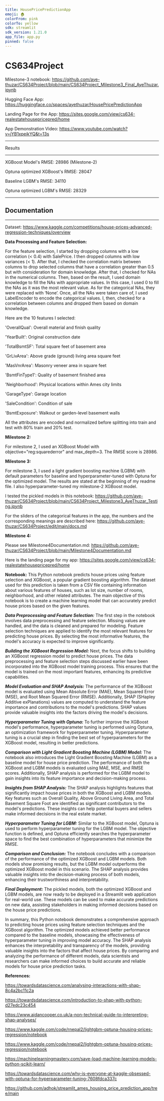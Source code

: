 ```yaml
---
title: HousePricePredictionApp
emoji: 🏠
colorFrom: pink
colorTo: yellow
sdk: streamlit
sdk_version: 1.21.0
app_file: app.py
pinned: false
---
```


# CS634Project

Milestone-3 notebook: https://github.com/aye-thuzar/CS634Project/blob/main/CS634Project_Milestone3_Final_AyeThuzar.ipynb

Hugging Face App: https://huggingface.co/spaces/ayethuzar/HousePricePredictionApp

Landing Page for the App: https://sites.google.com/view/cs634-realestatehousepricepred/home

App Demonstration Video: https://www.youtube.com/watch?v=jYB1xpeikYQ&t=13s

***********

Results

***********

XGBoost Model's RMSE: 28986  (Milestone-2)

Optuna optimized XGBoost's RMSE: 28047

Baseline LGBM's RMSE: 34110

Optuna optimized LGBM's RMSE: 28329

***********

## Documentation 

***********

Dataset: https://www.kaggle.com/competitions/house-prices-advanced-regression-techniques/overview

**Data Processing and Feature Selection:**

For the feature selection, I started by dropping columns with a low correlation (< 0.4) with SalePrice. I then dropped columns with low variances (< 1). After that, I checked the correlation matrix between columns to drop selected columns that have a correlation greater than 0.5 but with consideration for domain knowledge. After that, I checked for NAs in the numerical columns. Then, based on the result, I used domain knowledge to fill the NAs with appropriate values. In this case, I used 0 to fill the NAs as it was the most relevant value. As for the categorical NAs, they were replaced with ‘None’. Once, all the NAs were taken care of, I used LabelEncoder to encode the categorical values. I, then, checked for a correlation between columns and dropped them based on domain knowledge.

Here are the 10 features I selected:

 'OverallQual': Overall material and finish quality
 
 'YearBuilt': Original construction date
 
 'TotalBsmtSF': Total square feet of basement area
 
 'GrLivArea': Above grade (ground) living area square feet
 
 'MasVnrArea': Masonry veneer area in square feet
 
 'BsmtFinType1': Quality of basement finished area
 
 'Neighborhood': Physical locations within Ames city limits
 
 'GarageType': Garage location
 
 'SaleCondition': Condition of sale
 
 'BsmtExposure': Walkout or garden-level basement walls

All the attributes are encoded and normalized before splitting into train and test with 80% train and 20% test.

**Milestone 2:**

For milestone 2, I used an XGBoost Model with objective="reg:squarederror" and max_depth=3. The RMSE score is 28986.

**Milestone 3:**

For milestone 3, I used a light gradient boosting machine (LGBM) with default parameters for baseline and hyperparameter-tuned with Optuna for the optimized model. The results are stated at the beginning of my readme file. I also hyperparameter-tuned my milestone-2 XGBoost model.

I tested the pickled models in this notebook: https://github.com/aye-thuzar/CS634Project/blob/main/CS634Project_Milestone3_AyeThuzar_Testing.ipynb

For the sliders of the categorical features in the app, the numbers and the corresponding meanings are described here: https://github.com/aye-thuzar/CS634Project/edit/main/docs.md

**Milestone 4:**

Please see Milestone4Documentation.md: https://github.com/aye-thuzar/CS634Project/blob/main/Milestone4Documentation.md

Here is the landing page for my app: https://sites.google.com/view/cs634-realestatehousepricepred/home

**Notebook:** 
This Python notebook predicts house prices using feature selection and XGBoost, a popular gradient boosting algorithm. The dataset used for this prediction is taken from a CSV file containing information about various features of houses, such as lot size, number of rooms, neighborhood, and other related attributes. The main objective of this notebook is to create a machine learning model that can accurately predict house prices based on the given features.

***Data Preprocessing and Feature Selection:***
The first step in the notebook involves data preprocessing and feature selection. Missing values are handled, and the data is cleaned and prepared for modeling. Feature selection techniques are applied to identify the most relevant features for predicting house prices. By selecting the most informative features, the model's accuracy is expected to improve significantly.

***Building the XGBoost Regression Model:***
Next, the focus shifts to building an XGBoost regression model to predict house prices. The data preprocessing and feature selection steps discussed earlier have been incorporated into the XGBoost model training process. This ensures that the model is trained on the most important features, enhancing its predictive capabilities.

***Model Evaluation and SHAP Analysis:***
The performance of the XGBoost model is evaluated using Mean Absolute Error (MAE), Mean Squared Error (MSE), and Root Mean Squared Error (RMSE). Additionally, SHAP (SHapley Additive exPlanations) values are computed to understand the feature importance and contributions to the model's predictions. SHAP values provide valuable insights into the factors driving the model's decisions.

***Hyperparameter Tuning with Optuna:***
To further improve the XGBoost model's performance, hyperparameter tuning is performed using Optuna, an optimization framework for hyperparameter tuning. Hyperparameter tuning is a crucial step in finding the best set of hyperparameters for the XGBoost model, resulting in better predictions.

***Comparison with Light Gradient Boosting Machine (LGBM) Model:***
The notebook also introduces the Light Gradient Boosting Machine (LGBM) as a baseline model for house price prediction. The performance of both the XGBoost and LGBM models is evaluated using MAE, MSE, and RMSE scores. Additionally, SHAP analysis is performed for the LGBM model to gain insights into its feature importance and decision-making process.

***Insights from SHAP Analysis:***
The SHAP analysis highlights features that significantly impact house prices in both the XGBoost and LGBM models. Key features such as Overall Quality, Above Ground Living Area, and Total Basement Square Foot are identified as significant contributors to the model's predictions. These insights can help potential buyers and sellers make informed decisions in the real estate market.

***Hyperparameter Tuning for LGBM:***
Similar to the XGBoost model, Optuna is used to perform hyperparameter tuning for the LGBM model. The objective function is defined, and Optuna efficiently searches the hyperparameter space to find the best combination of hyperparameters that minimize the RMSE.

***Comparison and Conclusion:***
The notebook concludes with a comparison of the performance of the optimized XGBoost and LGBM models. Both models show promising results, but the LGBM model outperforms the optimized XGBoost model in this scenario. The SHAP analysis provides valuable insights into the decision-making process of both models, enhancing their trustworthiness and interpretability.

***Final Deployment:***
The pickled models, both the optimized XGBoost and LGBM models, are now ready to be deployed in a Streamlit web application for real-world use. These models can be used to make accurate predictions on new data, assisting stakeholders in making informed decisions based on the house price predictions.

In summary, this Python notebook demonstrates a comprehensive approach to predicting house prices using feature selection techniques and the XGBoost algorithm. The optimized models achieved better performance compared to the baseline models, showcasing the effectiveness of hyperparameter tuning in improving model accuracy. The SHAP analysis enhances the interpretability and transparency of the models, providing valuable insights into the factors that affect house prices. By comparing and analyzing the performance of different models, data scientists and researchers can make informed choices to build accurate and reliable models for house price prediction tasks.

**References:**

https://towardsdatascience.com/analysing-interactions-with-shap-8c4a2bc11c2a

https://towardsdatascience.com/introduction-to-shap-with-python-d27edc23c454

https://www.aidancooper.co.uk/a-non-technical-guide-to-interpreting-shap-analyses/

https://www.kaggle.com/code/rnepal2/lightgbm-optuna-housing-prices-regression/notebook

https://www.kaggle.com/code/rnepal2/lightgbm-optuna-housing-prices-regression/notebook

https://machinelearningmastery.com/save-load-machine-learning-models-python-scikit-learn/

https://towardsdatascience.com/why-is-everyone-at-kaggle-obsessed-with-optuna-for-hyperparameter-tuning-7608fdca337c

https://github.com/adhok/streamlit_ames_housing_price_prediction_app/tree/main
